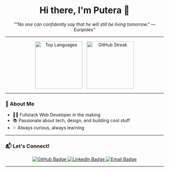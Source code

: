 <h1 align="center">Hi there, I'm Putera 👋</h1>

<p align="center"><em>
  ""No one can confidently say that he will still be living tomorrow." — Euripides"
</em></p>

---

<div align="center">
  <img src="https://github-readme-stats.vercel.app/api/top-langs?username=Puteraeaa&layout=compact&langs_count=6&theme=dracula&hide_border=false&card_width=320" height="150" alt="Top Languages" style="display: inline-block; vertical-align: top; margin-right: 10px;" />
  
  <img src="https://streak-stats.demolab.com?user=Puteraeaa&theme=dark&hide_border=false&border_radius=10&mode=daily" height="150" alt="GitHub Streak" style="display: inline-block; vertical-align: top;" />
</div>


---

### 🚀 About Me

- 🧑‍💻 Fullstack Web Developer in the making
- 📚 Passionate about tech, design, and building cool stuff
- ✨ Always curious, always learning

---

### 📬 Let's Connect!

<div align="center">
  <a href="https://github.com/Puteraeaa" target="_blank">
    <img src="https://img.shields.io/badge/GitHub-100000?style=for-the-badge&logo=github&logoColor=white" alt="GitHub Badge" />
  </a>
  <a href="https://www.linkedin.com/in/puteraea/" target="_blank">
    <img src="https://img.shields.io/badge/LinkedIn-0077B5?style=for-the-badge&logo=linkedin&logoColor=white" alt="LinkedIn Badge" />
  </a>
  <a href="mailto:utasuta1234@gmail.com" target="_blank">
    <img src="https://img.shields.io/badge/Email-D14836?style=for-the-badge&logo=gmail&logoColor=white" alt="Email Badge" />
  </a>
</div>

---

